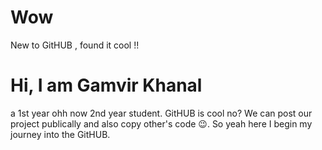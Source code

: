 # Wow
New to GitHUB , found it cool !!
<br>
<h1>Hi, I am Gamvir Khanal </h1>a 1st year ohh now 2nd year student. GitHUB is cool no? We can post our project publically and also copy other's code 😉. So yeah here I begin my journey into the GitHUB.
